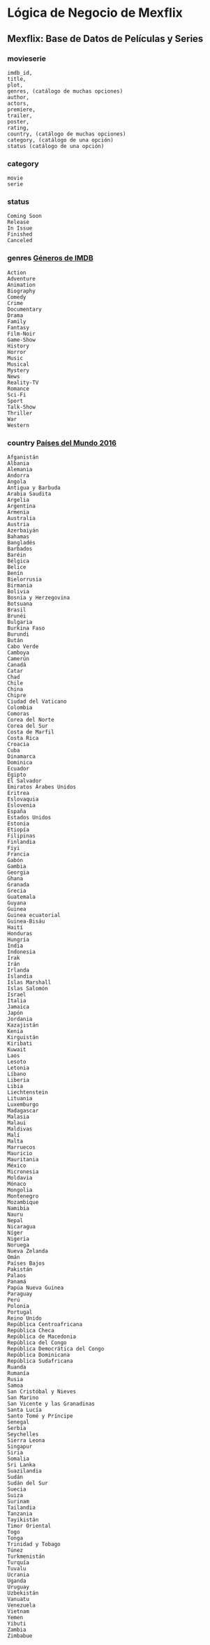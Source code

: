# Lógica de Negocio de Mexflix
## Mexflix: Base de Datos de Películas y Series

### movieserie
	imdb_id,
	title,
	plot,
	genres, (catálogo de muchas opciones)
	author,
	actors,
	premiere,
	trailer,
	poster,
	rating,
	country, (catálogo de muchas opciones)
	category, (catálogo de una opción)
	status (catálogo de una opción)

### category
	movie
	serie

### status
	Coming Soon
	Release
	In Issue
	Finished
	Canceled

### genres [Géneros de IMDB](http://www.imdb.com/genre)
	Action
	Adventure
	Animation
	Biography
	Comedy
	Crime
	Documentary
	Drama
	Family
	Fantasy
	Film-Noir
	Game-Show
	History
	Horror
	Music
	Musical
	Mystery
	News
	Reality-TV
	Romance
	Sci-Fi
	Sport
	Talk-Show
	Thriller
	War
	Western

### country [Países del Mundo 2016](https://www.saberespractico.com/estudios/geografia-estudios/paises/paises-del-mundo-2013/)
	Afganistán
	Albania
	Alemania
	Andorra
	Angola
	Antigua y Barbuda
	Arabia Saudita
	Argelia
	Argentina
	Armenia
	Australia
	Austria
	Azerbaiyán
	Bahamas
	Bangladés
	Barbados
	Baréin
	Bélgica
	Belice
	Benín
	Bielorrusia
	Birmania
	Bolivia
	Bosnia y Herzegovina
	Botsuana
	Brasil
	Brunéi
	Bulgaria
	Burkina Faso
	Burundi
	Bután
	Cabo Verde
	Camboya
	Camerún
	Canadá
	Catar
	Chad
	Chile
	China
	Chipre
	Ciudad del Vaticano
	Colombia
	Comoras
	Corea del Norte
	Corea del Sur
	Costa de Marfil
	Costa Rica
	Croacia
	Cuba
	Dinamarca
	Dominica
	Ecuador
	Egipto
	El Salvador
	Emiratos Árabes Unidos
	Eritrea
	Eslovaquia
	Eslovenia
	España
	Estados Unidos
	Estonia
	Etiopía
	Filipinas
	Finlandia
	Fiyi
	Francia
	Gabón
	Gambia
	Georgia
	Ghana
	Granada
	Grecia
	Guatemala
	Guyana
	Guinea
	Guinea ecuatorial
	Guinea-Bisáu
	Haití
	Honduras
	Hungría
	India
	Indonesia
	Irak
	Irán
	Irlanda
	Islandia
	Islas Marshall
	Islas Salomón
	Israel
	Italia
	Jamaica
	Japón
	Jordania
	Kazajistán
	Kenia
	Kirguistán
	Kiribati
	Kuwait
	Laos
	Lesoto
	Letonia
	Líbano
	Liberia
	Libia
	Liechtenstein
	Lituania
	Luxemburgo
	Madagascar
	Malasia
	Malaui
	Maldivas
	Malí
	Malta
	Marruecos
	Mauricio
	Mauritania
	México
	Micronesia
	Moldavia
	Mónaco
	Mongolia
	Montenegro
	Mozambique
	Namibia
	Nauru
	Nepal
	Nicaragua
	Níger
	Nigeria
	Noruega
	Nueva Zelanda
	Omán
	Países Bajos
	Pakistán
	Palaos
	Panamá
	Papúa Nueva Guinea
	Paraguay
	Perú
	Polonia
	Portugal
	Reino Unido
	República Centroafricana
	República Checa
	República de Macedonia
	República del Congo
	República Democrática del Congo
	República Dominicana
	República Sudafricana
	Ruanda
	Rumanía
	Rusia
	Samoa
	San Cristóbal y Nieves
	San Marino
	San Vicente y las Granadinas
	Santa Lucía
	Santo Tomé y Príncipe
	Senegal
	Serbia
	Seychelles
	Sierra Leona
	Singapur
	Siria
	Somalia
	Sri Lanka
	Suazilandia
	Sudán
	Sudán del Sur
	Suecia
	Suiza
	Surinam
	Tailandia
	Tanzania
	Tayikistán
	Timor Oriental
	Togo
	Tonga
	Trinidad y Tobago
	Túnez
	Turkmenistán
	Turquía
	Tuvalu
	Ucrania
	Uganda
	Uruguay
	Uzbekistán
	Vanuatu
	Venezuela
	Vietnam
	Yemen
	Yibuti
	Zambia
	Zimbabue